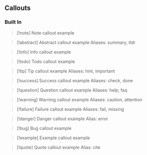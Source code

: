 ## Callouts
### Built In

> [!note] Note callout example

> [!abstract] Abstract callout example
> Aliases: summary, tldr

> [!info] Info callout example

> [!todo] Todo callout example

> [!tip] Tip callout example
> Aliases: hint, important

> [!success] Success callout example
> Aliases: check, done

> [!question] Question callout example
> Aliases: help, faq

> [!warning] Warning callout example
> Aliases: caution, attention

> [!failure] Failure callout example
> Aliases: fail, missing

> [!danger] Danger callout example
> Alias: error

> [!bug] Bug callout example

> [!example] Example callout example


> [!quote] Quote callout example
> Alias: cite
